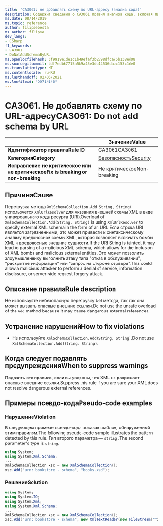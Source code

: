 ```yaml
---
title: 'CA3061: не добавлять схему по URL-адресу (анализ кода)'
description: Содержит сведения о CA3061 правил анализа кода, включая причины, способы устранения нарушений и время их подавления.
ms.date: 08/14/2019
ms.topic: reference
author: filipsebesta
ms.author: filipse
dev_langs:
- CSharp
f1_keywords:
- CA3061
- DoNotAddSchemaByURL
ms.openlocfilehash: 3f9919e1de1c1b49efaf3b8598dfca75b138ed08
ms.sourcegitcommit: ddf7edb67715a5b9a45e3dd44536dabc153c1de0
ms.translationtype: MT
ms.contentlocale: ru-RU
ms.lasthandoff: 02/06/2021
ms.locfileid: "99714148"
---
```

# <a name="ca3061-do-not-add-schema-by-url"></a><span data-ttu-id="25036-103">CA3061. Не добавлять схему по URL-адресу</span><span class="sxs-lookup"><span data-stu-id="25036-103">CA3061: Do not add schema by URL</span></span>

| | <span data-ttu-id="25036-104">Значение</span><span class="sxs-lookup"><span data-stu-id="25036-104">Value</span></span> |
|-|-|
| <span data-ttu-id="25036-105">**Идентификатор правила**</span><span class="sxs-lookup"><span data-stu-id="25036-105">**Rule ID**</span></span> |<span data-ttu-id="25036-106">CA3061</span><span class="sxs-lookup"><span data-stu-id="25036-106">CA3061</span></span>|
| <span data-ttu-id="25036-107">**Категория**</span><span class="sxs-lookup"><span data-stu-id="25036-107">**Category**</span></span> |[<span data-ttu-id="25036-108">Безопасность</span><span class="sxs-lookup"><span data-stu-id="25036-108">Security</span></span>](security-warnings.md)|
| <span data-ttu-id="25036-109">**Исправление не критическое или не критическое**</span><span class="sxs-lookup"><span data-stu-id="25036-109">**Fix is breaking or non-breaking**</span></span> |<span data-ttu-id="25036-110">Не критическое</span><span class="sxs-lookup"><span data-stu-id="25036-110">Non-breaking</span></span>|

## <a name="cause"></a><span data-ttu-id="25036-111">Причина</span><span class="sxs-lookup"><span data-stu-id="25036-111">Cause</span></span>

<span data-ttu-id="25036-112">Перегрузка метода `XmlSchemaCollection.Add(String, String)` используется `XmlUrlResolver` для указания внешней схемы XML в виде универсального кода ресурса (URI).</span><span class="sxs-lookup"><span data-stu-id="25036-112">Overload of `XmlSchemaCollection.Add(String, String)` is using `XmlUrlResolver` to specify external XML schema in the form of an URI.</span></span> <span data-ttu-id="25036-113">Если строка URI является загрязненными, это может привести к синтаксическому анализу вредоносной схемы XML, которая позволяет включать бомбы XML и вредоносные внешние сущности.</span><span class="sxs-lookup"><span data-stu-id="25036-113">If the URI String is tainted, it may lead to parsing of a malicious XML schema, which allows for the inclusion of XML bombs and malicious external entities.</span></span> <span data-ttu-id="25036-114">Это может позволить злоумышленнику выполнить атаку типа "отказ в обслуживании", "раскрытие информации" или "запрос на стороне сервера".</span><span class="sxs-lookup"><span data-stu-id="25036-114">This could allow a malicious attacker to perform a denial of service, information disclosure, or server-side request forgery attack.</span></span>

## <a name="rule-description"></a><span data-ttu-id="25036-115">Описание правила</span><span class="sxs-lookup"><span data-stu-id="25036-115">Rule description</span></span>

<span data-ttu-id="25036-116">Не используйте небезопасную перегрузку `Add` метода, так как она может вызвать опасные внешние ссылки.</span><span class="sxs-lookup"><span data-stu-id="25036-116">Do not use the unsafe overload of the `Add` method because it may cause dangerous external references.</span></span>

## <a name="how-to-fix-violations"></a><span data-ttu-id="25036-117">Устранение нарушений</span><span class="sxs-lookup"><span data-stu-id="25036-117">How to fix violations</span></span>

- <span data-ttu-id="25036-118">Не используйте `XmlSchemaCollection.Add(String, String)`.</span><span class="sxs-lookup"><span data-stu-id="25036-118">Do not use `XmlSchemaCollection.Add(String, String)`.</span></span>

## <a name="when-to-suppress-warnings"></a><span data-ttu-id="25036-119">Когда следует подавлять предупреждения</span><span class="sxs-lookup"><span data-stu-id="25036-119">When to suppress warnings</span></span>

<span data-ttu-id="25036-120">Подавить это правило, если вы уверены, что XML не разрешает опасные внешние ссылки.</span><span class="sxs-lookup"><span data-stu-id="25036-120">Suppress this rule if you are sure your XML does not resolve dangerous external references.</span></span>

## <a name="pseudo-code-examples"></a><span data-ttu-id="25036-121">Примеры псевдо-кода</span><span class="sxs-lookup"><span data-stu-id="25036-121">Pseudo-code examples</span></span>

### <a name="violation"></a><span data-ttu-id="25036-122">Нарушение</span><span class="sxs-lookup"><span data-stu-id="25036-122">Violation</span></span>

<span data-ttu-id="25036-123">В следующем примере псевдо-кода показан шаблон, обнаруженный этим правилом.</span><span class="sxs-lookup"><span data-stu-id="25036-123">The following pseudo-code sample illustrates the pattern detected by this rule.</span></span>
<span data-ttu-id="25036-124">Тип второго параметра — `string` .</span><span class="sxs-lookup"><span data-stu-id="25036-124">The second parameter's type is `string`.</span></span>

```csharp
using System;
using System.Xml.Schema;
...
XmlSchemaCollection xsc = new XmlSchemaCollection();
xsc.Add("urn: bookstore - schema", "books.xsd");
```

### <a name="solution"></a><span data-ttu-id="25036-125">Решение</span><span class="sxs-lookup"><span data-stu-id="25036-125">Solution</span></span>

```csharp
using System;
using System.IO;
using System.Xml;
using System.Xml.Schema;
...
XmlSchemaCollection xsc = new XmlSchemaCollection();
xsc.Add("urn: bookstore - schema", new XmlTextReader(new FileStream(""xmlFilename"", FileMode.Open)));
```
